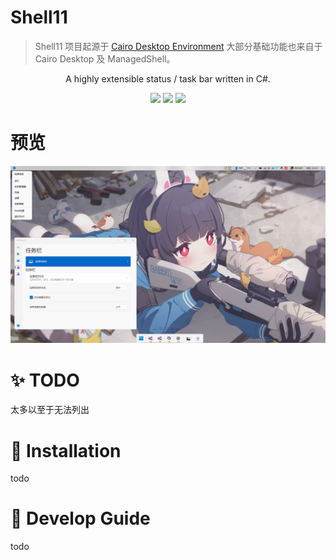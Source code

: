 # Shell11 
> Shell11 项目起源于 [Cairo Desktop Environment](https://github.com/cairoshell/cairoshell) 大部分基础功能也来自于 Cairo Desktop 及 ManagedShell。

<p align="center">A highly extensible status / task bar written in C#.</p>

<p align="center">
  <a href="https://github.com/swety2003/Shell11"><img src="https://img.shields.io/github/languages/top/swety2003/Shell11"></a>
  <a href="https://github.com/swety2003/Shell11/issues"><img src="https://img.shields.io/github/issues/swety2003/Shell11"></a>
  <a href="."><img src="https://img.shields.io/badge/availability-experimental-8A2BE2"/>
  </a>
</p>


# 预览
![Preview](docs/preview.png)

# ✨ TODO
太多以至于无法列出

# 🎁 Installation
todo

# 🔧 Develop Guide
todo